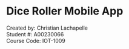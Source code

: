 # Dice Roller Mobile App  
Created by: Christian Lachapelle  
Student #: A00230066  
Course Code: IOT-1009  
